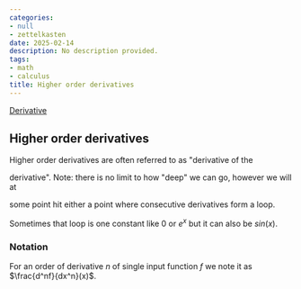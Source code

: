 ```yaml
---
categories:
- null
- zettelkasten
date: 2025-02-14
description: No description provided.
tags:
- math
- calculus
title: Higher order derivatives
---
```


[Derivative](Derivative.md)

## Higher order derivatives

Higher order derivatives are often referred to as "derivative of the

derivative". Note: there is no limit to how "deep" we can go, however we will at

some point hit either a point where consecutive derivatives form a loop.

Sometimes that loop is one constant like 0 or $e^x$ but it can also be $sin(x)$.

### Notation

For an order of derivative $n$ of single input function $f$ we note it as $\frac{d^nf}{dx^n}(x)$.
